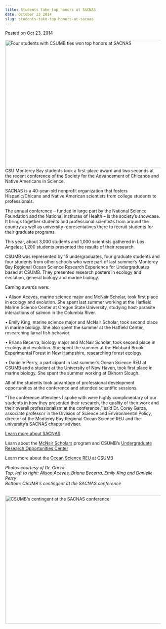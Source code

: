 ```yaml
---
title: Students take top honors at SACNAS
date: October 23 2014
slug: students-take-top-honors-at-sacnas
---
```


 



<span class="date">Posted on Oct 23, 2014    </span>
<p><img alt="Four students with CSUMB ties won top honors at SACNAS" src="https://news.csumb.edu/sites/default/files/65/attachments/news/images/4_winners.jpg" style="width:550px; height:413px; float:left">CSU Monterey Bay
students took a first-place award and two seconds at the recent
conference of the Society for the Advancement of Chicanos and
Native Americans in Science.</img></p>
<p>SACNAS is a 40-year-old nonprofit organization that fosters
Hispanic/Chicano and Native American scientists from college
students to professionals.</p>
<p>The annual conference &#x2013; funded in large part by the National
Science Foundation and the National Institutes of Health &#x2013; is the
society&#x2019;s showcase. It brings together students and professional
scientists from around the country as well as university
representatives there to recruit students for their graduate
programs.</p>
<p>This year, about 3,000 students and 1,000 scientists gathered in
Los Angeles; 1,200 students presented the results of their
research.</p>
<p>CSUMB was represented by 15 undergraduates, four graduate
students and four students from other schools who were part of last
summer&#x2019;s Monterey Bay Regional Ocean Science Research Experience
for Undergraduates based at CSUMB. They presented research posters
in ecology and evolution, general biology and marine biology.</p>
<p>Earning awards were:</p>
<p>&#x2022; Alison Aceves, marine science major and McNair Scholar, took
first place in ecology and evolution. She spent last summer working
at the Hatfield Marine Science Center at Oregon State University,
studying host-parasite interactions of salmon in the Columbia
River.</p>
<p>&#x2022; Emily King, marine science major and McNair Scholar, took
second place in marine biology. She also spent the summer at the
Hatfield Center, researching larval fish behavior.</p>
<p>&#x2022; Briana Becerra, biology major and McNair Scholar, took second
place in ecology and evolution. She spent the summer at the Hubbard
Brook Experimental Forest in New Hampshire, researching forest
ecology.</p>
<p>&#x2022; Danielle Perry, a participant in last summer&#x2019;s Ocean Science
REU at CSUMB and a student at the University of New Haven, took
first place in marine biology. She spent the summer working at
Elkhorn Slough.</p>
<p>All of the students took advantage of professional development
opportunities at the conference and attended scientific
sessions.</p>
<p>&#x201C;The conference attendees I spoke with were highly complimentary
of our students in how they presented their research, the quality
of their work and their overall professionalism at the conference,&#x201D;
said Dr. Corey Garza, associate professor in the Division of
Science and Environmental Policy, director of the Monterey Bay
Regional Ocean Science REU and the university&#x2019;s SACNAS chapter
adviser.</p>
<p><a href="https://sacnas.org" rel="nofollow">Learn more about
SACNAS</a></p>
<p>Learn about the <a href="https://uroc.csumb.edu/mcnair" rel="nofollow">McNair Scholars</a> program and CSUMB&#x2019;s <a href="https://uroc.csumb.edu" rel="nofollow">Undergraduate Research
Opportunities Center</a></p>
<p>Learn more about the <a href="https://reu.csumb.edu" rel="nofollow">Ocean Science REU</a> at CSUMB</p>
<p class="small"><em>Photos courtesy of Dr. Garza<br>
Top, left to right: Alison Aceves, Briana Becerra, Emily King and
Danielle Perry<br>
Bottom: CSUMB&apos;s contingent at the SACNAS conference</br></br></em></p>
<p><img alt="CSUMB&apos;s contingent at the SACNAS conference" src="https://news.csumb.edu/sites/default/files/65/attachments/news/images/group_shot_0.jpg" style="width:550px; height:413px; float:left"/></p>





```
